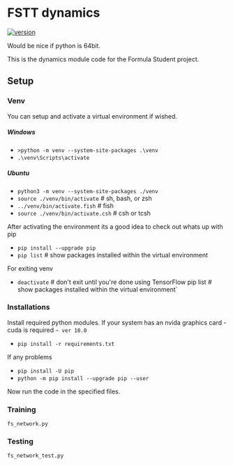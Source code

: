 # FSTT dynamics

[![version](https://img.shields.io/badge/python_version-3.7.0-green.svg)](https://semver.org)

Would be nice if python is 64bit.

This is the dynamics module code for the Formula Student project. 

## Setup
### Venv
You can setup and activate a virtual environment if wished.
##### Windows
* `>python -m venv --system-site-packages .\venv`
* `.\venv\Scripts\activate`
##### Ubuntu 
* `python3 -m venv --system-site-packages ./venv`
* `source ./venv/bin/activate`  # sh, bash, or zsh
* `../venv/bin/activate.fish`  # fish
* `source ./venv/bin/activate.csh`  # csh or tcsh

After activating the environment its a good idea to check out whats up with pip
* `pip install --upgrade pip`
* `pip list`  # show packages installed within the virtual environment

For exiting venv
* `deactivate`  # don't exit until you're done using TensorFlow
pip list  # show packages installed within the virtual environment`

### Installations
Install required python modules. If your system has an nvida graphics card - cuda is required `~ ver 10.0`
* `pip install -r requirements.txt`

If any problems
* `pip install -U pip`
* `python -m pip install --upgrade pip --user`
        
Now run the code in the specified files.

### Training
`fs_network.py`


### Testing
`fs_network_test.py`